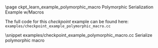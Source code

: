 \page ckpt_learn_example_polymorphic_macro Polymorphic Serialization Example w/Macros

The full code for this *checkpoint* example can be found here:
`examples/checkpoint_example_polymorphic_macro.cc`

\snippet examples/checkpoint_example_polymorphic_macro.cc Serialize polymorphic macro
